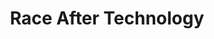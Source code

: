 ---
layout: module
num: 6
title: Race After Technology
type: lecture
draft: 0
group: 3
show_schedule: 1
due_date: 2024-01-23
slides:
  - url: TBA
    title: Race After Technology
readings:
  - title: "Race After Technology"
    url: https://canvas.northwestern.edu/files/18094992/
    author: Benjamin, R.
    date: 2019
    source: Polity
---